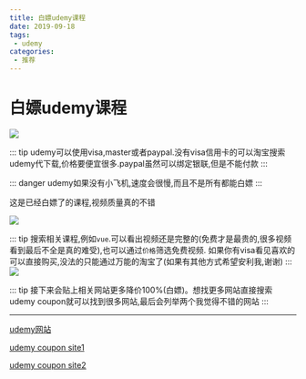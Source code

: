 ```yaml
---
title: 白嫖udemy课程
date: 2019-09-18
tags:
 - udemy
categories: 
 - 推荐
---
```


# 白嫖udemy课程

![](/img/other/2019/0918/header.png)

::: tip
udemy可以使用visa,master或者paypal.没有visa信用卡的可以淘宝搜索udemy代下载,价格要便宜很多.paypal虽然可以绑定银联,但是不能付款
:::

::: danger
udemy如果没有小飞机,速度会很慢,而且不是所有都能白嫖
:::

这是已经白嫖了的课程,视频质量真的不错

![](/img/other/2019/0918/p1.png)

::: tip
搜索相关课程,例如`vue`.可以看出视频还是完整的(免费才是最贵的,很多视频看到最后不全是真的难受),也可以通过`价格`筛选免费视频.
如果你有visa看见喜欢的可以直接购买,没法的只能通过万能的淘宝了(如果有其他方式希望安利我,谢谢)
:::
![](/img/other/2019/0918/p2.png)

::: tip
接下来会贴上相关网站更多降价100%(白嫖)。想找更多网站直接搜索udemy coupon就可以找到很多网站,最后会列举两个我觉得不错的网站
:::

---

[udemy网站](https://www.udemy.com/)

[udemy coupon site1](https://www.discudemy.com/)

[udemy coupon site2](https://udemycoupon.learnviral.com/)
